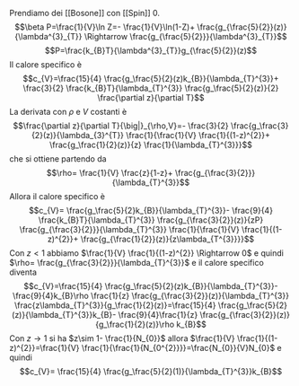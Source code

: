Prendiamo dei [[Bosone]] con [[Spin]] 0.
$$\beta P=\frac{1}{V}\ln Z=- \frac{1}{V}\ln(1-Z)+ \frac{g_{\frac{5}{2}}(z)}{\lambda^{3}_{T}} \Rightarrow \frac{g_{\frac{5}{2}}}{\lambda^{3}_{T}}$$
$$P=\frac{k_{B}T}{\lambda^{3}_{T}}g_{\frac{5}{2}}(z)$$
Il calore specifico è
$$c_{V}=\frac{15}{4} \frac{g_\frac{5}{2}(z)k_{B}}{\lambda_{T}^{3}}+ \frac{3}{2} \frac{k_{B}T}{\lambda_{T}^{3}} \frac{g_\frac{5}{2}(z)}{2} \frac{\partial z}{\partial T}$$
La derivata con $\rho$ e $V$ costanti è
$$\frac{\partial z}{\partial T}{\big|}_{\rho,V}=- \frac{3}{2} \frac{g_\frac{3}{2}(z)}{\lambda_{3}^{T}} \frac{1}{\frac{1}{V} \frac{1}{(1-z)^{2}}+ \frac{g_\frac{1}{2}(z)}{z} \frac{1}{\lambda_{T}^{3}}}$$
che si ottiene partendo da
$$\rho= \frac{1}{V} \frac{z}{1-z}+ \frac{g_{\frac{3}{2}}}{\lambda_{T}^{3}}$$
Allora il calore specifico è
$$c_{V}= \frac{g_\frac{5}{2}k_{B}}{\lambda_{T}^{3}}- \frac{9}{4} \frac{k_{B}T}{\lambda_{T}^{3}} \frac{g_{\frac{3}{2}}(z)}{zP} \frac{g_{\frac{3}{2}}}{\lambda_{T}^{3}} \frac{1}{\frac{1}{V} \frac{1}{(1-z)^{2}}+ \frac{g_{\frac{1}{2}}(z)}{z\lambda_{T^{3}}}}$$
Con $z<1$ abbiamo $\frac{1}{V} \frac{1}{(1-z)^{2}} \Rightarrow 0$ e quindi $\rho= \frac{g_{\frac{3}{2}}}{\lambda_{T}^{3}}$ e il calore specifico diventa
$$c_{V}=\frac{15}{4} \frac{g_\frac{5}{2}(z)k_{B}}{\lambda_{T}^{3}}- \frac{9}{4}k_{B}\rho \frac{1}{z} \frac{g_{\frac{3}{2}}(z)}{\lambda_{T}^{3}} \frac{z\lambda_{T}^{3}}{g_\frac{1}{2}(z)}=\frac{15}{4} \frac{g_\frac{5}{2}(z)}{\lambda_{T}^{3}}k_{B}- \frac{9}{4}\frac{1}{z} \frac{g_{\frac{3}{2}}(z)}{g_\frac{1}{2}(z)}\rho k_{B}$$
Con $z \rightarrow 1$ si ha $z\sim 1- \frac{1}{N_{0}}$ allora $\frac{1}{V} \frac{1}{(1-z)^{2}}=\frac{1}{V} \frac{1}{\frac{1}{N_{0^{2}}}}=\frac{N_{0}}{V}N_{0}$ e quindi
$$c_{V}= \frac{15}{4} \frac{g_\frac{5}{2}(1)}{\lambda_{T}^{3}}k_{B}$$
